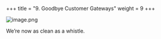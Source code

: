 +++
title = "9. Goodbye Customer Gateways"
weight = 9
+++


![image.png](/images/008-viii-clean-it-up/41-image.png)


We’re now as clean as a whistle. 


